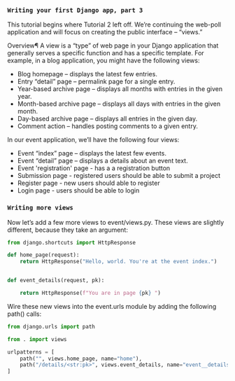 ### `Writing your first Django app, part 3`

This tutorial begins where Tutorial 2 left off. We’re continuing the web-poll application and will focus on creating the public interface – “views.”


Overview¶
A view is a “type” of web page in your Django application that generally serves a specific function and has a specific template. For example, in a blog application, you might have the following views:

- Blog homepage – displays the latest few entries.
- Entry “detail” page – permalink page for a single entry.
- Year-based archive page – displays all months with entries in the given year.
- Month-based archive page – displays all days with entries in the given month.
- Day-based archive page – displays all entries in the given day.
- Comment action – handles posting comments to a given entry.

In our event application, we’ll have the following four views:

- Event “index” page – displays the latest few events.
- Event “detail” page – displays a details about an event text.
- Event 'registration' page - has a a registration button
- Submission page - registered users should be able to submit a project
- Register page - new users should able to register 
- Login page - users should be able to login

###  `Writing more views`
Now let’s add a few more views to event/views.py. These views are slightly different, because they take an argument:

```python
from django.shortcuts import HttpResponse

def home_page(request):
    return HttpResponse("Hello, world. You're at the event index.")


def event_details(request, pk):

    return HttpResponse(f"You are in page {pk} ")
```


Wire these new views into the event.urls module by adding the following path() calls:

```python
from django.urls import path

from . import views

urlpatterns = [
    path("", views.home_page, name="home"),
    path("/details/<str:pk>", views.event_details, name="event__details"),
]
```



```python

```
